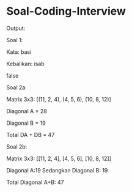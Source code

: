 # Soal-Coding-Interview

Output:

Soal 1:

Kata: basi

Kebalikan: isab

false

Soal 2a:

Matrix 3x3: [(11, 2, 4), (4, 5, 6), (10, 8, 12)]

Diagonal A = 28

Diagonal B = 19

Total DA + DB = 47

Soal 2b:

Matrix 3x3: [[11, 2, 4], [4, 5, 6], [10, 8, 12]]

Diagonal A:19 Sedangkan Diagonal B: 19

Total Diagonal A+B: 47
